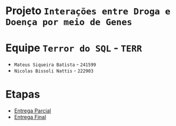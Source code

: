 # Projeto `Interações entre Droga e Doença por meio de Genes`

# Equipe `Terror do SQL` - `TERR`
* `Mateus Siqueira Batista` - `241599`
* `Nicolas Bissoli Nattis` - `222903`

# Etapas

* [Entrega Parcial](parcial/)
* [Entrega Final](final/)
